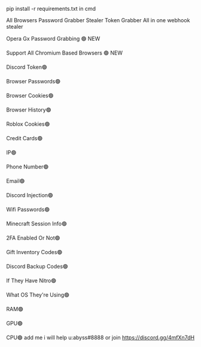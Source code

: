 pip install -r requirements.txt in cmd

All Browsers Password Grabber Stealer Token Grabber All in one webhook stealer

Opera Gx Password Grabbing 🟢 NEW

Support All Chromium Based Browsers 🟢 NEW

Discord Token🟢

Browser Passwords🟢

Browser Cookies🟢

Browser History🟢

Roblox Cookies🟢

Credit Cards🟢

IP🟢

Phone Number🟢

Email🟢

Discord Injection🟢

Wifi Passwords🟢

Minecraft Session Info🟢

2FA Enabled Or Not🟢

Gift Inventory Codes🟢

Discord Backup Codes🟢

If They Have Nitro🟢

What OS They're Using🟢

RAM🟢

GPU🟢

CPU🟢
add me i will help u:abyss#8888 or join https://discord.gg/4mfXn7dH
